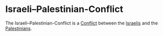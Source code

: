 # Israeli–Palestinian-Conflict

The Israeli–Palestinian-Conflict is a [Conflict](1200000007.md) between the [Israelis](140000071.md) and the [Palestinians](404.md).
